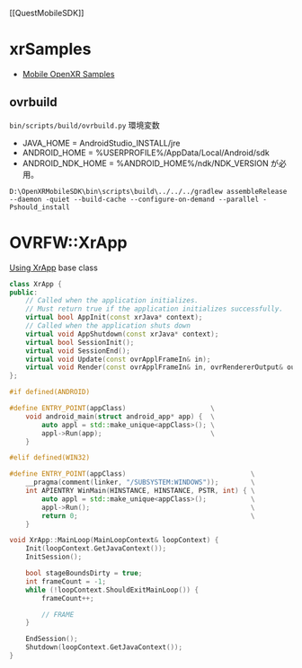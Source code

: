 [[QuestMobileSDK]]

# xrSamples
- [Mobile OpenXR Samples](https://developer.oculus.com/documentation/native/android/mobile-openxr-sample/)

## ovrbuild
`bin/scripts/build/ovrbuild.py`
環境変数
- JAVA_HOME = AndroidStudio_INSTALL/jre
- ANDROID_HOME = %USERPROFILE%/AppData/Local/Android/sdk
- ANDROID_NDK_HOME = %ANDROID_HOME%/ndk/NDK_VERSION
が必用。

`D:\OpenXRMobileSDK\bin\scripts\build\../../../gradlew assembleRelease --daemon -quiet --build-cache --configure-on-demand --parallel -Pshould_install`

# OVRFW::XrApp
[Using XrApp](https://developer.oculus.com/documentation/native/android/mobile-physical-tracked-keyboard/#native-integration)
base class

```c++
class XrApp {
public:
    // Called when the application initializes.
    // Must return true if the application initializes successfully.
    virtual bool AppInit(const xrJava* context);
    // Called when the application shuts down
    virtual void AppShutdown(const xrJava* context);
    virtual bool SessionInit();
    virtual void SessionEnd();
    virtual void Update(const ovrApplFrameIn& in);
    virtual void Render(const ovrApplFrameIn& in, ovrRendererOutput& out);
};

#if defined(ANDROID)

#define ENTRY_POINT(appClass)                     \
    void android_main(struct android_app* app) {  \
        auto appl = std::make_unique<appClass>(); \
        appl->Run(app);                           \
    }

#elif defined(WIN32)

#define ENTRY_POINT(appClass)                               \
    __pragma(comment(linker, "/SUBSYSTEM:WINDOWS"));        \
    int APIENTRY WinMain(HINSTANCE, HINSTANCE, PSTR, int) { \
        auto appl = std::make_unique<appClass>();           \
        appl->Run();                                        \
        return 0;                                           \
    }

void XrApp::MainLoop(MainLoopContext& loopContext) {
    Init(loopContext.GetJavaContext());
    InitSession();

    bool stageBoundsDirty = true;
    int frameCount = -1;
    while (!loopContext.ShouldExitMainLoop()) {
        frameCount++;

		// FRAME
    }

    EndSession();
    Shutdown(loopContext.GetJavaContext());
}
```
